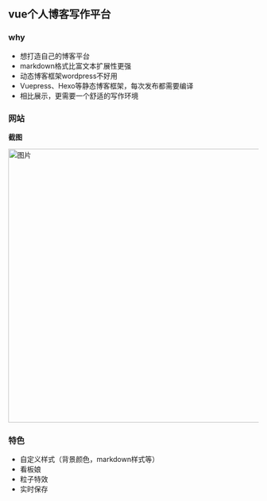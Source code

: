 ## vue个人博客写作平台

### why

+ 想打造自己的博客平台
+ markdown格式比富文本扩展性更强
+ 动态博客框架wordpress不好用
+ Vuepress、Hexo等静态博客框架，每次发布都需要编译
+ 相比展示，更需要一个舒适的写作环境

### 网站

**截图**

<img src="https://github.com/wantaname/vue_blog/blob/master/screenshot/web.png" alt="图片" width="900" height="550" align="center" />

### 特色

+ 自定义样式（背景颜色，markdown样式等）
+ 看板娘
+ 粒子特效
+ 实时保存